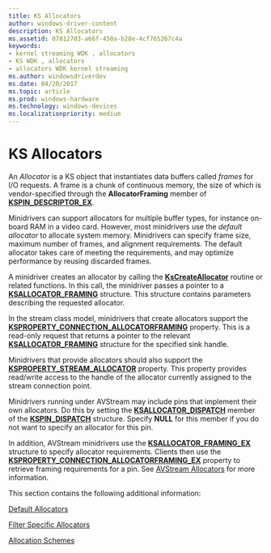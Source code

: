 ```yaml
---
title: KS Allocators
author: windows-driver-content
description: KS Allocators
ms.assetid: 07812703-a66f-450a-b28e-4cf765267c4a
keywords:
- kernel streaming WDK , allocators
- KS WDK , allocators
- allocators WDK kernel streaming
ms.author: windowsdriverdev
ms.date: 04/20/2017
ms.topic: article
ms.prod: windows-hardware
ms.technology: windows-devices
ms.localizationpriority: medium
---
```


# KS Allocators





An *Allocator* is a KS object that instantiates data buffers called *frames* for I/O requests. A frame is a chunk of continuous memory, the size of which is vendor-specified through the **AllocatorFraming** member of [**KSPIN\_DESCRIPTOR\_EX**](https://msdn.microsoft.com/library/windows/hardware/ff563534).

Minidrivers can support allocators for multiple buffer types, for instance on-board RAM in a video card. However, most minidrivers use the *default allocator* to allocate system memory. Minidrivers can specify frame size, maximum number of frames, and alignment requirements. The default allocator takes care of meeting the requirements, and may optimize performance by reusing discarded frames.

A minidriver creates an allocator by calling the [**KsCreateAllocator**](https://msdn.microsoft.com/library/windows/hardware/ff561633) routine or related functions. In this call, the minidriver passes a pointer to a [**KSALLOCATOR\_FRAMING**](https://msdn.microsoft.com/library/windows/hardware/ff560979) structure. This structure contains parameters describing the requested allocator.

In the stream class model, minidrivers that create allocators support the [**KSPROPERTY\_CONNECTION\_ALLOCATORFRAMING**](https://msdn.microsoft.com/library/windows/hardware/ff565099) property. This is a read-only request that returns a pointer to the relevant [**KSALLOCATOR\_FRAMING**](https://msdn.microsoft.com/library/windows/hardware/ff560979) structure for the specified sink handle.

Minidrivers that provide allocators should also support the [**KSPROPERTY\_STREAM\_ALLOCATOR**](https://msdn.microsoft.com/library/windows/hardware/ff565684) property. This property provides read/write access to the handle of the allocator currently assigned to the stream connection point.

Minidrivers running under AVStream may include pins that implement their own allocators. Do this by setting the [**KSALLOCATOR\_DISPATCH**](https://msdn.microsoft.com/library/windows/hardware/ff560976) member of the [**KSPIN\_DISPATCH**](https://msdn.microsoft.com/library/windows/hardware/ff563535) structure. Specify **NULL** for this member if you do not want to specify an allocator for this pin.

In addition, AVStream minidrivers use the [**KSALLOCATOR\_FRAMING\_EX**](https://msdn.microsoft.com/library/windows/hardware/ff560982) structure to specify allocator requirements. Clients then use the [**KSPROPERTY\_CONNECTION\_ALLOCATORFRAMING\_EX**](https://msdn.microsoft.com/library/windows/hardware/ff565101) property to retrieve framing requirements for a pin. See [AVStream Allocators](avstream-allocators.md) for more information.

This section contains the following additional information:

[Default Allocators](default-allocators.md)

[Filter Specific Allocators](filter-specific-allocators.md)

[Allocation Schemes](allocation-schemes.md)

 

 




